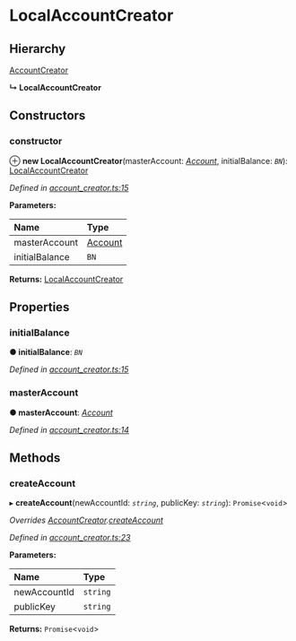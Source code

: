 # LocalAccountCreator

## Hierarchy

[AccountCreator](_account_creator_.accountcreator.md)

**↳ LocalAccountCreator**

## Constructors

### constructor <a id="constructor"></a>

⊕ **new LocalAccountCreator**\(masterAccount: [_Account_](../_account_/_account_.account.md), initialBalance: _`BN`_\): [LocalAccountCreator](_account_creator_.localaccountcreator.md)

_Defined in_ [_account\_creator.ts:15_](https://github.com/nearprotocol/nearlib/blob/7880ebf/src.ts/account_creator.ts#L15)

**Parameters:**

| Name | Type |
| :--- | :--- |
| masterAccount | [Account](../_account_/_account_.account.md) |
| initialBalance | `BN` |

**Returns:** [LocalAccountCreator](_account_creator_.localaccountcreator.md)

## Properties

### initialBalance <a id="initialbalance"></a>

**● initialBalance**: _`BN`_

_Defined in_ [_account\_creator.ts:15_](https://github.com/nearprotocol/nearlib/blob/7880ebf/src.ts/account_creator.ts#L15)

### masterAccount <a id="masteraccount"></a>

**● masterAccount**: [_Account_](../_account_/_account_.account.md)

_Defined in_ [_account\_creator.ts:14_](https://github.com/nearprotocol/nearlib/blob/7880ebf/src.ts/account_creator.ts#L14)

## Methods

### createAccount <a id="createaccount"></a>

▸ **createAccount**\(newAccountId: _`string`_, publicKey: _`string`_\): `Promise`&lt;`void`&gt;

_Overrides_ [_AccountCreator_](_account_creator_.accountcreator.md)_._[_createAccount_](_account_creator_.accountcreator.md#createaccount)

_Defined in_ [_account\_creator.ts:23_](https://github.com/nearprotocol/nearlib/blob/7880ebf/src.ts/account_creator.ts#L23)

**Parameters:**

| Name | Type |
| :--- | :--- |
| newAccountId | `string` |
| publicKey | `string` |

**Returns:** `Promise`&lt;`void`&gt;

